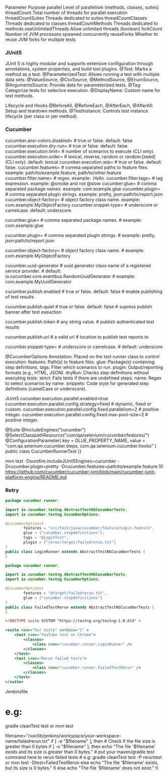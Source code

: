 Parameter	        Purpose
parallel	        Level of parallelism (methods, classes, suites)
threadCount	Total   number of threads for parallel execution
threadCountSuites	Threads dedicated to suites
threadCountClasses	Threads dedicated to classes
threadCountMethods	Threads dedicated to methods
useUnlimitedThreads	Allow unlimited threads (boolean)
forkCount	        Number of JVM processes spawned concurrently
reuseForks	        Whether to reuse JVM forks for multiple tests

### JUnit5
JUnit 5 is highly modular and supports extensive configuration through annotations, system properties, and build tool plugins.
@Test: Marks a method as a test.
@ParameterizedTest: Allows running a test with multiple data sets.
@ValueSource, @CsvSource, @MethodSource, @EnumSource, @ArgumentsSource: Provide data for parameterized tests.
@Tag: Categorize tests for selective execution.
@DisplayName: Custom name for test methods.

Lifecycle and Hooks
@BeforeAll, @BeforeEach, @AfterEach, @AfterAll: Setup and teardown methods.
@TestInstance: Controls test instance lifecycle (per class or per method).

### Cucumber
cucumber.ansi-colors.disabled=  # true or false. default: false
cucumber.execution.dry-run=     # true or false. default: false
cucumber.execution.limit=       # number of scenarios to execute (CLI only).
cucumber.execution.order=       # lexical, reverse, random or random:[seed] (CLI only). default: lexical
cucumber.execution.wip=         # true or false. default: false.
cucumber.features=              # comma separated paths to feature files. example: path/to/example.feature, path/to/other.feature
cucumber.filter.name=           # regex. example: .*Hello.*
cucumber.filter.tags=           # tag expression. example: @smoke and not @slow
cucumber.glue=                  # comma separated package names. example: com.example.glue
cucumber.plugin=                # comma separated plugin strings. example: pretty, json:path/to/report.json
cucumber.object-factory=        # object factory class name. example: com.example.MyObjectFactory
cucumber.snippet-type=          # underscore or camelcase. default: underscore


cucumber.glue=                  # comma separated package names. 
                                # example: com.example.glue  
  
cucumber.plugin=                # comma separated plugin strings. 
                                # example: pretty, json:path/to/report.json

cucumber.object-factory=        # object factory class name.
                                # example: com.example.MyObjectFactory

cucumber.uuid-generator         # uuid generator class name of a registered service provider.
                                # default: io.cucumber.core.eventbus.RandomUuidGenerator
                                # example: com.example.MyUuidGenerator

cucumber.publish.enabled        # true or false. default: false
                                # enable publishing of test results 

cucumber.publish.quiet          # true or false. default: false
                                # supress publish banner after test exeuction  

cucumber.publish.token          # any string value.
                                # publish authenticated test results

cucumber.publish.url            # a valid url
                                # location to publish test reports to

cucumber.snippet-type=          # underscore or camelcase. 
                                # default: underscore

@CucumberOptions Annotation: Placed on the test runner class to control execution:
features: Path(s) to feature files.
glue:     Package(s) containing step definitions.
tags:     Filter which scenarios to run.
plugin:   Output/reporting formats (e.g., HTML, JSON).
dryRun:   Checks step definitions without executing tests.
strict:   Fails tests if there are undefined steps.
name:     Regex to select scenarios by name.
snippets: Code style for generated step definitions (camelCase or underscore).

JUnit5
cucumber.execution.parallel.enabled=true
cucumber.execution.parallel.config.strategy=fixed               # dynamic, fixed or custom.
cucumber.execution.parallel.config.fixed.parallelism=2          # positive integer.
cucumber.execution.parallel.config.fixed.max-pool-size=2        # positive integer.

@Suite
@IncludeEngines("cucumber")
@SelectClasspathResource("com/qa/selenium/cucumber/features/")
@ConfigurationParameter(
    key = GLUE_PROPERTY_NAME,
    value = "com.qa.selenium.cucumber.steps, com.qa.selenium.cucumber.hooks"
    )
public class CucumberRunnerTest {}

mvn test -Dsurefire.includeJUnit5Engines=cucumber -Dcucumber.plugin=pretty -Dcucumber.features=path/to/example.feature:10
https://github.com/cucumber/cucumber-jvm/blob/main/cucumber-junit-platform-engine/README.md

### Retry

```java
package cucumber.runner;

import io.cucumber.testng.AbstractTestNGCucumberTests;
import io.cucumber.testng.CucumberOptions;

@CucumberOptions(
        features = "src/test/java/cucumber/feature/Login.feature",
        glue = {"cucumber.stepdefinitions"},
        tags = "@LoginTest",
        plugin = {"rerun:target/failedrerun.txt"}
)
public class LoginRunner extends AbstractTestNGCucumberTests {
}
```

```java
package cucumber.runner;

import io.cucumber.testng.AbstractTestNGCucumberTests;
import io.cucumber.testng.CucumberOptions;

@CucumberOptions(
        features = "@target/failedrerun.txt",
        glue = {"cucumber.stepdefinitions"}
)
public class FailedTestRerun extends AbstractTestNGCucumberTests {
}
```

```xml
<!DOCTYPE suite SYSTEM "https://testng.org/testng-1.0.dtd" >

<suite name="Our Suite" verbose="1" >
    <test name="YouTube test on Chrome">
        <classes>
            <class name="cucumber.runner.LoginRunner" />
        </classes>
    </test>
    <test name="Rerun failed tests">
        <classes>
            <class name="cucumber.runner.FailedTestRerun" />
        </classes>
    </test>
</suite>
```

Jenkinsfile
# e.g: 
gradle cleanTest test or mvn test

filename="/var/lib/jenkins/workspace/your-workspace-name/failedrerun.txt"
if [ -e "$filename" ]; then
    # Check if the file size is greater than 0 bytes
    if [ -s "$filename" ]; then
        echo "The file '$filename' exists and its size is greater than 0 bytes."
        # put your maven/gradle test command here to rerun failed tests
        # e.g: 
        gradle cleanTest test -P reruntest or mvn test -Dtest=FailedTestRerun
    else
        echo "The file '$filename' exists, but its size is 0 bytes."
    fi
else
    echo "The file '$filename' does not exist."
fi